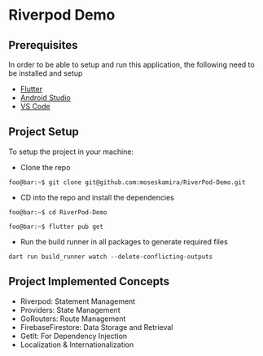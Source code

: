 # Riverpod Demo

## Prerequisites

In order to be able to setup and run this application, the following need to be installed and setup

- [Flutter](https://docs.flutter.dev/get-started/install)
- [Android Studio](https://developer.android.com/studio)
- [VS Code](https://code.visualstudio.com/)

## Project Setup

To setup the project in your machine:

- Clone the repo

```console
foo@bar:~$ git clone git@github.com:moseskamira/RiverPod-Demo.git
```
- CD into the repo and install the dependencies

```console
foo@bar:~$ cd RiverPod-Demo
```

```console
foo@bar:~$ flutter pub get
```

- Run the build runner in all packages to generate required files

```console
dart run build_runner watch --delete-conflicting-outputs
```
## Project Implemented Concepts
- Riverpod: Statement Management
- Providers: State Management
- GoRouters: Route Management
- FirebaseFirestore: Data Storage and Retrieval
- GetIt: For Dependency Injection
- Localization & Internationalization